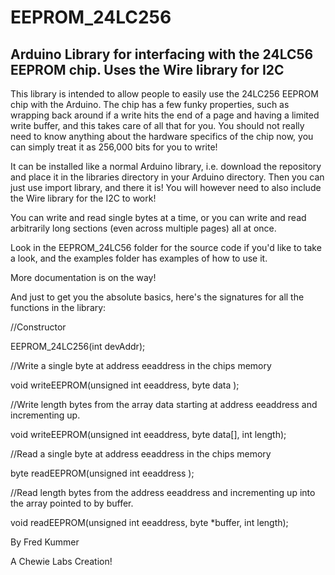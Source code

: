 # EEPROM_24LC256
Arduino Library for interfacing with the 24LC56 EEPROM chip. Uses the Wire library for I2C
-------------------------------------------------------------------------------------------

This library is intended to allow people to easily use the 24LC256 EEPROM chip with the Arduino. The chip has a few funky properties, such as wrapping back around if a write hits the end of a page and having a limited write buffer, and this takes care of all that for you. You should not really need to know anything about the hardware specifics of the chip now, you can simply treat it as 256,000 bits for you to write!

It can be installed like a normal Arduino library, i.e. download the repository and place it in the libraries directory in your Arduino directory. Then you can just use import library, and there it is! You will however need to also include the Wire library for the I2C to work!

You can write and read single bytes at a time, or you can write and read arbitrarily long sections (even across multiple pages) all at once. 

Look in the EEPROM_24LC56 folder for the source code if you'd like to take a look, and the examples folder has examples of how to use it.

More documentation is on the way!

And just to get you the absolute basics, here's the signatures for all the functions in the library:

  //Constructor
  
  EEPROM_24LC256(int devAddr);
  
  //Write a single byte at address eeaddress in the chips memory
  
  void writeEEPROM(unsigned int eeaddress, byte data );
  
  //Write length bytes from the array data starting at address eeaddress and incrementing up.
  
  void writeEEPROM(unsigned int eeaddress, byte data[], int length);
  
  //Read a single byte at address eeaddress in the chips memory
  
  byte readEEPROM(unsigned int eeaddress );
  
  //Read length bytes from the address eeaddress and incrementing up into the array pointed to by buffer.
  
  void readEEPROM(unsigned int eeaddress, byte *buffer, int length);
  
By Fred Kummer

A Chewie Labs Creation!
